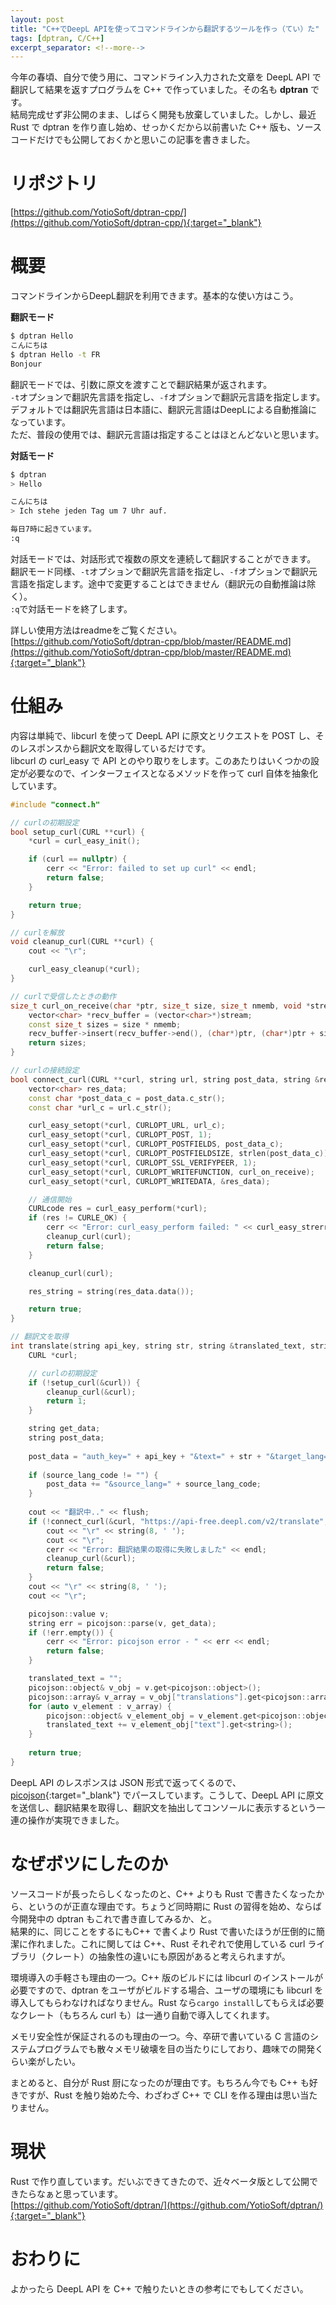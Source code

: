 ```yaml
---
layout: post
title: "C++でDeepL APIを使ってコマンドラインから翻訳するツールを作っ（てい）た"
tags: [dptran, C/C++]
excerpt_separator: <!--more-->
---
```


今年の春頃、自分で使う用に、コマンドライン入力された文章を DeepL API で翻訳して結果を返すプログラムを C++ で作っていました。その名も **dptran** です。  
結局完成せず非公開のまま、しばらく開発も放棄していました。しかし、最近 Rust で dptran を作り直し始め、せっかくだから以前書いた C++ 版も、ソースコードだけでも公開しておくかと思いこの記事を書きました。

<!--more-->  

# リポジトリ

[https://github.com/YotioSoft/dptran-cpp/](https://github.com/YotioSoft/dptran-cpp/){:target="_blank"}


# 概要

コマンドラインからDeepL翻訳を利用できます。基本的な使い方はこう。  

**翻訳モード**

```bash
$ dptran Hello
こんにちは
$ dptran Hello -t FR
Bonjour
```

翻訳モードでは、引数に原文を渡すことで翻訳結果が返されます。  
``-t``オプションで翻訳先言語を指定し、``-f``オプションで翻訳元言語を指定します。  
デフォルトでは翻訳先言語は日本語に、翻訳元言語はDeepLによる自動推論になっています。  
ただ、普段の使用では、翻訳元言語は指定することはほとんどないと思います。  

**対話モード**

```bash
$ dptran
> Hello

こんにちは
> Ich stehe jeden Tag um 7 Uhr auf.

毎日7時に起きています。
:q
```

対話モードでは、対話形式で複数の原文を連続して翻訳することができます。  
翻訳モード同様、``-t``オプションで翻訳先言語を指定し、``-f``オプションで翻訳元言語を指定します。途中で変更することはできません（翻訳元の自動推論は除く）。  
``:q``で対話モードを終了します。

詳しい使用方法はreadmeをご覧ください。  
[https://github.com/YotioSoft/dptran-cpp/blob/master/README.md](https://github.com/YotioSoft/dptran-cpp/blob/master/README.md){:target="_blank"}

# 仕組み

内容は単純で、libcurl を使って DeepL API に原文とリクエストを POST し、そのレスポンスから翻訳文を取得しているだけです。  
libcurl の curl_easy で API とのやり取りをします。このあたりはいくつかの設定が必要なので、インターフェイスとなるメソッドを作って curl 自体を抽象化しています。  

```c++
#include "connect.h"

// curlの初期設定
bool setup_curl(CURL **curl) {
    *curl = curl_easy_init();

    if (curl == nullptr) {
        cerr << "Error: failed to set up curl" << endl;
        return false;
    }

    return true;
}

// curlを解放
void cleanup_curl(CURL **curl) {
    cout << "\r";

    curl_easy_cleanup(*curl);
}

// curlで受信したときの動作
size_t curl_on_receive(char *ptr, size_t size, size_t nmemb, void *stream) {
    vector<char> *recv_buffer = (vector<char>*)stream;
    const size_t sizes = size * nmemb;
    recv_buffer->insert(recv_buffer->end(), (char*)ptr, (char*)ptr + sizes);
    return sizes;
}

// curlの接続設定
bool connect_curl(CURL **curl, string url, string post_data, string &res_string) {
    vector<char> res_data;
    const char *post_data_c = post_data.c_str();
    const char *url_c = url.c_str();

    curl_easy_setopt(*curl, CURLOPT_URL, url_c);
    curl_easy_setopt(*curl, CURLOPT_POST, 1);
    curl_easy_setopt(*curl, CURLOPT_POSTFIELDS, post_data_c);
    curl_easy_setopt(*curl, CURLOPT_POSTFIELDSIZE, strlen(post_data_c));
    curl_easy_setopt(*curl, CURLOPT_SSL_VERIFYPEER, 1);
    curl_easy_setopt(*curl, CURLOPT_WRITEFUNCTION, curl_on_receive);
    curl_easy_setopt(*curl, CURLOPT_WRITEDATA, &res_data);

    // 通信開始
    CURLcode res = curl_easy_perform(*curl);
    if (res != CURLE_OK) {
        cerr << "Error: curl_easy_perform failed: " << curl_easy_strerror(res) << endl;
        cleanup_curl(curl);
        return false;
    }

    cleanup_curl(curl);

    res_string = string(res_data.data());

    return true;
}
```

```c++
// 翻訳文を取得
int translate(string api_key, string str, string &translated_text, string source_lang_code, string target_lang_code) {
    CURL *curl;

    // curlの初期設定
    if (!setup_curl(&curl)) {
        cleanup_curl(&curl);
        return 1;
    }

    string get_data;
    string post_data;
    
    post_data = "auth_key=" + api_key + "&text=" + str + "&target_lang=" + target_lang_code;
    
    if (source_lang_code != "") {
        post_data += "&source_lang=" + source_lang_code;
    }
    
    cout << "翻訳中.." << flush;
    if (!connect_curl(&curl, "https://api-free.deepl.com/v2/translate", post_data, get_data)) {
        cout << "\r" << string(8, ' ');
        cout << "\r";
        cerr << "Error: 翻訳結果の取得に失敗しました" << endl;
        cleanup_curl(&curl);
        return false;
    }
    cout << "\r" << string(8, ' ');
    cout << "\r";

    picojson::value v;
    string err = picojson::parse(v, get_data);
    if (!err.empty()) {
        cerr << "Error: picojson error - " << err << endl;
        return false;
    }

    translated_text = "";
    picojson::object& v_obj = v.get<picojson::object>();
    picojson::array& v_array = v_obj["translations"].get<picojson::array>();
    for (auto v_element : v_array) {
        picojson::object& v_element_obj = v_element.get<picojson::object>();
        translated_text += v_element_obj["text"].get<string>();
    }
    
    return true;
}
```

DeepL API のレスポンスは JSON 形式で返ってくるので、[picojson](https://github.com/kazuho/picojson){:target="_blank"} でパースしています。こうして、DeepL API に原文を送信し、翻訳結果を取得し、翻訳文を抽出してコンソールに表示するという一連の操作が実現できました。

# なぜボツにしたのか

ソースコードが長ったらしくなったのと、C++ よりも Rust で書きたくなったから、というのが正直な理由です。ちょうど同時期に Rust の習得を始め、ならば今開発中の dptran もこれで書き直してみるか、と。  
結果的に、同じことをするにもC++ で書くより Rust で書いたほうが圧倒的に簡潔に作れました。これに関しては C++、Rust それぞれで使用している curl ライブラリ（クレート）の抽象性の違いにも原因があると考えられますが。  

環境導入の手軽さも理由の一つ。C++ 版のビルドには libcurl のインストールが必要ですので、dptran をユーザがビルドする場合、ユーザの環境にも libcurl を導入してもらわなければなりません。Rust なら``cargo install``してもらえば必要なクレート（もちろん curl も）は一通り自動で導入してくれます。  

メモリ安全性が保証されるのも理由の一つ。今、卒研で書いている C 言語のシステムプログラムでも散々メモリ破壊を目の当たりにしており、趣味での開発くらい楽がしたい。  

まとめると、自分が Rust 厨になったのが理由です。もちろん今でも C++ も好きですが、Rust を触り始めた今、わざわざ C++ で CLI を作る理由は思い当たりません。

# 現状

Rust で作り直しています。だいぶできてきたので、近々ベータ版として公開できたらなぁと思っています。  
[https://github.com/YotioSoft/dptran/](https://github.com/YotioSoft/dptran/){:target="_blank"}

# おわりに

よかったら DeepL API を C++ で触りたいときの参考にでもしてください。
